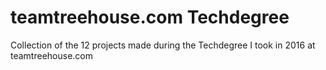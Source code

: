# teamtreehouse.com Techdegree

Collection of the 12 projects made during the Techdegree I took in 2016 at teamtreehouse.com
